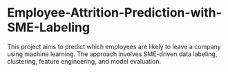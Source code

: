 # Employee-Attrition-Prediction-with-SME-Labeling
This project aims to predict which employees are likely to leave a company using machine learning. The approach involves SME-driven data labeling, clustering, feature engineering, and model evaluation.
